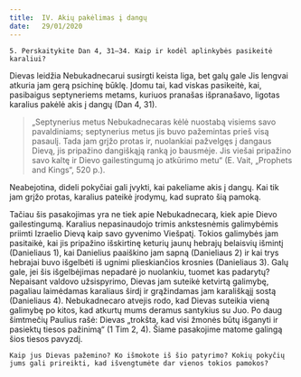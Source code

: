 ```yaml
---
title:  IV. Akių pakėlimas į dangų
date:   29/01/2020
---
```


`5. Perskaitykite Dan 4, 31–34. Kaip ir kodėl aplinkybės pasikeitė karaliui?`														

Dievas leidžia Nebukadnecarui susirgti keista liga, bet galų gale Jis lengvai atkuria jam gerą psichinę būklę. Įdomu tai, kad viskas pasikeitė, kai, pasibaigus septyneriems metams, kuriuos pranašas išpranašavo, ligotas karalius pakėlė akis į dangų (Dan 4, 31).

> <p></p>
> „Septynerius metus Nebukadnecaras kėlė nuostabą visiems savo pavaldiniams; septynerius metus jis buvo pažemintas prieš visą pasaulį. Tada jam grįžo protas ir, nuolankiai pažvelgęs į dangaus Dievą, jis pripažino dangiškąją ranką jo bausmėje. Jis viešai pripažino savo kaltę ir Dievo gailestingumą jo atkūrimo metu“ (E. Vait, „Prophets and Kings“, 520 p.).

Neabejotina, dideli pokyčiai gali įvykti, kai pakeliame akis į dangų. Kai tik jam grįžo protas, karalius pateikė įrodymų, kad suprato šią pamoką.

Tačiau šis pasakojimas yra ne tiek apie Nebukadnecarą, kiek apie Dievo gailestingumą. Karalius nepasinaudojo trimis ankstesnėmis galimybėmis priimti Izraelio Dievą kaip savo gyvenimo Viešpatį. Tokios galimybės jam pasitaikė, kai jis pripažino išskirtinę keturių jaunų hebrajų belaisvių išmintį (Danieliaus 1), kai Danielius paaiškino jam sapną (Danieliaus 2) ir kai trys hebrajai buvo išgelbėti iš ugnimi plieskiančios krosnies (Danieliaus 3). Galų gale, jei šis išgelbėjimas nepadarė jo nuolankiu, tuomet kas padarytų? Nepaisant valdovo užsispyrimo, Dievas jam suteikė ketvirtą galimybę, pagaliau laimėdamas karaliaus širdį ir grąžindamas jam karališkąjį sostą (Danieliaus 4). Nebukadnecaro atvejis rodo, kad Dievas suteikia vieną galimybę po kitos, kad atkurtų mums deramus santykius su Juo. Po daug šimtmečių Paulius rašė: Dievas „trokšta, kad visi žmonės būtų išganyti ir pasiektų tiesos pažinimą“ (1 Tim 2, 4). Šiame pasakojime matome galingą šios tiesos pavyzdį.

`Kaip jus Dievas pažemino? Ko išmokote iš šio patyrimo? Kokių pokyčių jums gali prireikti, kad išvengtumėte dar vienos tokios pamokos?`
